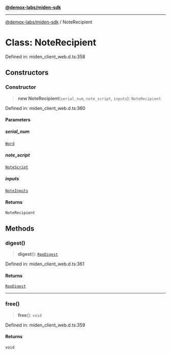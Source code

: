 [**@demox-labs/miden-sdk**](../README.md)

***

[@demox-labs/miden-sdk](../README.md) / NoteRecipient

# Class: NoteRecipient

Defined in: miden\_client\_web.d.ts:358

## Constructors

### Constructor

> **new NoteRecipient**(`serial_num`, `note_script`, `inputs`): `NoteRecipient`

Defined in: miden\_client\_web.d.ts:360

#### Parameters

##### serial\_num

[`Word`](Word.md)

##### note\_script

[`NoteScript`](NoteScript.md)

##### inputs

[`NoteInputs`](NoteInputs.md)

#### Returns

`NoteRecipient`

## Methods

### digest()

> **digest**(): [`RpoDigest`](RpoDigest.md)

Defined in: miden\_client\_web.d.ts:361

#### Returns

[`RpoDigest`](RpoDigest.md)

***

### free()

> **free**(): `void`

Defined in: miden\_client\_web.d.ts:359

#### Returns

`void`
